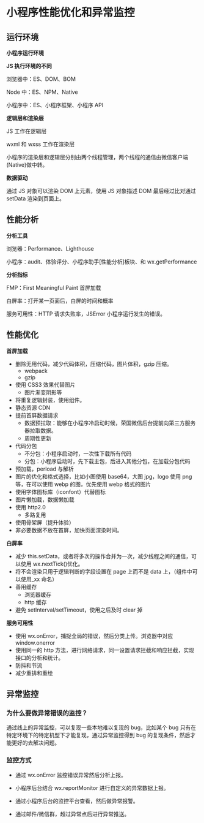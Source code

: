 # 小程序性能优化和异常监控

## 运行环境

**小程序运行环境**

**JS 执行环境的不同**

浏览器中：ES、DOM、BOM

Node 中：ES、NPM、Native

小程序中：ES、小程序框架、小程序 API

**逻辑层和渲染层**

JS 工作在逻辑层

wxml 和 wxss 工作在渲染层

小程序的渲染层和逻辑层分别由两个线程管理，两个线程的通信由微信客户端(Native)做中转。

**数据驱动**

通过 JS 对象可以渲染 DOM 上元素，使用 JS 对象描述 DOM 最后经过比对通过 setData 渲染到页面上。

## 性能分析

**分析工具**

浏览器：Performance、Lighthouse

小程序：audit、体验评分、小程序助手[性能分析]板块、和 wx.getPerformance

**分析指标**

FMP：First Meaningful Paint 首屏加载

白屏率：打开某一页面后，白屏的时间和概率

服务可用性：HTTP 请求失败率，JSError 小程序运行发生的错误。

## 性能优化

**首屏加载**

- 删除无用代码，减少代码体积，压缩代码，图片体积，gzip 压缩。
  - webpack
  - gzip
- 使用 CSS3 效果代替图片
  - 图片渐变阴影等
- 将重复逻辑封装，使用组件。
- 静态资源 CDN
- 提前首屏数据请求
  - 数据预拉取：能够在小程序冷启动时候，荣国微信后台提前向第三方服务器拉取数据。
  - 周期性更新
- 代码分包
  - 不分包：小程序启动时，一次性下载所有代码
  - 分包：小程序启动时，先下载主包，后进入其他分包，在加载分包代码
- 预加载，perload 与解析
- 图片的优化和格式选择，比如小图使用 base64，大图 jpg，logo 使用 png 等，在可以使用 webp 的图，优先使用 webp 格式的图片
- 使用字体图标库（iconfont）代替图标
- 图片懒加载，数据懒加载
- 使用 http2.0
  - 多路复用
- 使用骨架屏（提升体验）
- 非必要数据不放在首屏，加快页面渲染时间。

**白屏率**

- 减少 this.setData，或者将多次的操作合并为一次，减少线程之间的通信，可以使用 wx.nextTick()优化。
- 将不会渲染只用于逻辑判断的字段设置在 page 上而不是 data 上，（组件中可以使用\_xx 命名）
- 善用缓存
  - 浏览器缓存
  - http 缓存
- 避免 setInterval/setTimeout，使用之后及时 clear 掉

**服务可用性**

- 使用 wx.onError，捕捉全局的错误，然后分类上传。浏览器中对应 window.onerror
- 使用同一的 http 方法，进行网络请求，同一设置请求拦截和响应拦截，实现接口的分析和统计。
- 防抖和节流
- 减少重排和重绘

## 异常监控

### 为什么要做异常错误的监控？

通过线上的异常监控，可以复现一些本地难以复现的 bug，比如某个 bug 只有在特定环境下的特定机型下才能复现，通过异常监控得到 bug 的复现条件，然后才能更好的去解决问题。

### 监控方式

- 通过 wx.onError 监控错误异常然后分析上报。

- 小程序后台结合 wx.reportMonitor 进行自定义的异常数据上报。

- 通过小程序后台的监控平台查看，然后做异常报警。

- 通过邮件/微信群，超过异常点后进行异常推送。
